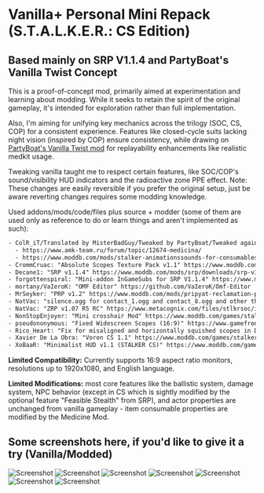 # Vanilla+ Personal Mini Repack (S.T.A.L.K.E.R.: CS Edition)

## Based mainly on SRP V1.1.4 and PartyBoat's Vanilla Twist Concept

This is a proof-of-concept mod, primarily aimed at experimentation and learning about modding. While it seeks to retain the spirit of the original gameplay, it's intended for exploration rather than full implementation.

Also, I'm aiming for unifying key mechanics across the trilogy (SOC, CS, COP) for a consistent experience. Features like closed-cycle suits lacking night vision (inspired by COP) ensure consistency, while drawing on [PartyBoat's Vanilla Twist mod](https://www.moddb.com/mods/stalker-vanilla-twist/downloads/stalker-vanilla-twist-v10) for replayability enhancements like realistic medkit usage.

Tweaking vanilla taught me to respect certain features, like SOC/COP's sound/visibility HUD indicators and the radioactive zone PPE effect. Note: These changes are easily reversible if you prefer the original setup, just be aware reverting changes requires some modding knowledge.

Used addons/mods/code/files plus source + modder (some of them are used only as reference to do or learn things and aren't implemented as such):

```txt
- ColR_iT/Translated by MisterBadGuy/Tweaked by PartyBoat/Tweaked again and adapted to multilanguage by forgottenspiral: "Medicine Mod" (one of my favorite Lua scripts)
  - https://www.amk-team.ru/forum/topic/12674-medicina/
  - https://www.moddb.com/mods/stalker-animationssounds-for-consumables/downloads/medicine-rc-ver1-1
- CrommCruac: "Absolute Scopes Texture Pack v1.1" https://www.moddb.com/games/stalker-call-of-pripyat/addons/absolute-scopes-texture-pack-v1-1
- Decane1: "SRP v1.1.4" https://www.moddb.com/mods/srp/downloads/srp-v114
- forgottenspiral: "Mini-addon InGameSubs for SRP V1.1.4" https://www.moddb.com/games/stalker-clear-sky/addons/mini-addon-ingamesubs-for-srp-v114
- mortany/VaIeroK: "OMF Editor" https://github.com/VaIeroK/Omf-Editor
- MrSeyker: "PRP v1.2" https://www.moddb.com/mods/pripyat-reclamation-patch
- NatVac: "silence.ogg for contact_1.ogg and contact_8.ogg and other things" SAVandT_1.1.
- NatVac: "ZRP v1.07 R5 RC" https://www.metacognix.com/files/stlkrsoc/index.html
- NonStopEnjoyer: "Mini crosshair Mod" https://www.moddb.com/games/stalker-clear-sky/addons/mini-crosshair-mod
- pseudononymous: "Fixed Widescreen Scopes (16:9)" https://www.gamefront.com/games/stalker/file/fixed-widescreen-scopes-16-9
- Rico_Heart: "Fix for misaligned and horizontally squished scopes in DX11 and DX10" https://www.moddb.com/games/stalker-call-of-pripyat/addons/absolute-scopes-texture-pack-v1-1
- Xavier De La Obra: "Voron CS 1.1" https://www.moddb.com/games/stalker-clear-sky/addons/voron-cs-1-1
- XoBaaR: "Minimalist HUD v1.1 (STALKER CS)" https://www.moddb.com/games/stalker-clear-sky/addons/minimalist-hud-v11
```

**Limited Compatibility:** Currently supports 16:9 aspect ratio monitors, resolutions up to 1920x1080, and English language.

**Limited Modifications:** most core features like the ballistic system, damage system, NPC behavior (except in CS which is sightly modified by the optional feature "Feasible Stealth" from SRP), and actor properties are unchanged from vanilla gameplay - item consumable properties are modified by the Medicine Mod.

## Some screenshots here, if you'd like to give it a try (Vanilla/Modded)

![Screenshot](https://i.ibb.co/gV56h9K/Vanilla-Modded-0.jpg)
![Screenshot](https://i.ibb.co/Gkx8Lqg/Vanilla-Modded-1.jpg)
![Screenshot](https://i.ibb.co/tB6pG62/Vanilla-Modded-2.jpg)
![Screenshot](https://i.ibb.co/5nx9ZmN/Vanilla-Modded-3.jpg)
![Screenshot](https://i.ibb.co/9hpJZ3K/Vanilla-Modded-4.jpg)
![Screenshot](https://i.ibb.co/jDwmJjk/Vanilla-Modded-5.jpg)
![Screenshot](https://i.ibb.co/G212Zyx/Vanilla-Modded-6.jpg)
